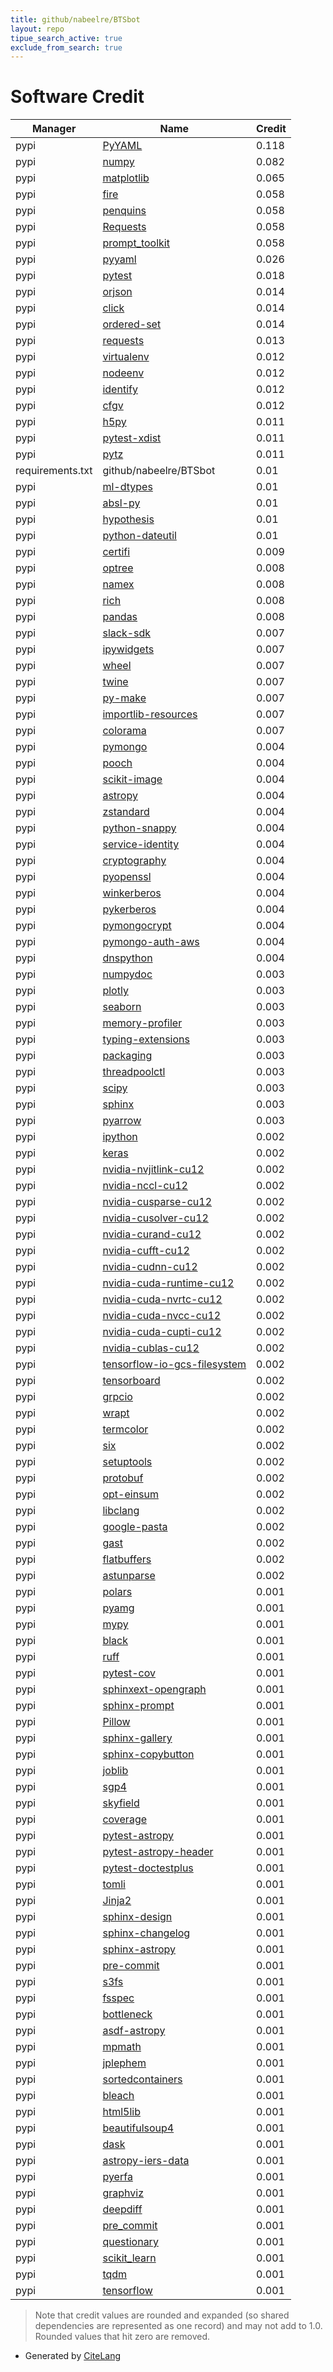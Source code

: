 ```yaml
---
title: github/nabeelre/BTSbot
layout: repo
tipue_search_active: true
exclude_from_search: true
---
```

# Software Credit

|Manager|Name|Credit|
|-------|----|------|
|pypi|[PyYAML](https://pyyaml.org/)|0.118|
|pypi|[numpy](https://www.numpy.org)|0.082|
|pypi|[matplotlib](https://matplotlib.org)|0.065|
|pypi|[fire](https://github.com/google/python-fire)|0.058|
|pypi|[penquins](https://github.com/dmitryduev/penquins)|0.058|
|pypi|[Requests](https://requests.readthedocs.io)|0.058|
|pypi|[prompt_toolkit](https://pypi.org/project/prompt_toolkit)|0.058|
|pypi|[pyyaml](https://pypi.org/project/pyyaml)|0.026|
|pypi|[pytest](https://pypi.org/project/pytest)|0.018|
|pypi|[orjson](https://pypi.org/project/orjson)|0.014|
|pypi|[click](https://pypi.org/project/click)|0.014|
|pypi|[ordered-set](https://pypi.org/project/ordered-set)|0.014|
|pypi|[requests](https://pypi.org/project/requests)|0.013|
|pypi|[virtualenv](https://pypi.org/project/virtualenv)|0.012|
|pypi|[nodeenv](https://pypi.org/project/nodeenv)|0.012|
|pypi|[identify](https://pypi.org/project/identify)|0.012|
|pypi|[cfgv](https://pypi.org/project/cfgv)|0.012|
|pypi|[h5py](https://pypi.org/project/h5py)|0.011|
|pypi|[pytest-xdist](https://pypi.org/project/pytest-xdist)|0.011|
|pypi|[pytz](https://pypi.org/project/pytz)|0.011|
|requirements.txt|github/nabeelre/BTSbot|0.01|
|pypi|[ml-dtypes](https://pypi.org/project/ml-dtypes)|0.01|
|pypi|[absl-py](https://pypi.org/project/absl-py)|0.01|
|pypi|[hypothesis](https://pypi.org/project/hypothesis)|0.01|
|pypi|[python-dateutil](https://pypi.org/project/python-dateutil)|0.01|
|pypi|[certifi](https://pypi.org/project/certifi)|0.009|
|pypi|[optree](https://pypi.org/project/optree)|0.008|
|pypi|[namex](https://pypi.org/project/namex)|0.008|
|pypi|[rich](https://pypi.org/project/rich)|0.008|
|pypi|[pandas](https://pandas.pydata.org)|0.008|
|pypi|[slack-sdk](https://pypi.org/project/slack-sdk)|0.007|
|pypi|[ipywidgets](https://pypi.org/project/ipywidgets)|0.007|
|pypi|[wheel](https://pypi.org/project/wheel)|0.007|
|pypi|[twine](https://pypi.org/project/twine)|0.007|
|pypi|[py-make](https://pypi.org/project/py-make)|0.007|
|pypi|[importlib-resources](https://pypi.org/project/importlib-resources)|0.007|
|pypi|[colorama](https://pypi.org/project/colorama)|0.007|
|pypi|[pymongo](http://github.com/mongodb/mongo-python-driver)|0.004|
|pypi|[pooch](https://pypi.org/project/pooch)|0.004|
|pypi|[scikit-image](https://pypi.org/project/scikit-image)|0.004|
|pypi|[astropy](https://www.astropy.org/)|0.004|
|pypi|[zstandard](https://pypi.org/project/zstandard)|0.004|
|pypi|[python-snappy](https://pypi.org/project/python-snappy)|0.004|
|pypi|[service-identity](https://pypi.org/project/service-identity)|0.004|
|pypi|[cryptography](https://pypi.org/project/cryptography)|0.004|
|pypi|[pyopenssl](https://pypi.org/project/pyopenssl)|0.004|
|pypi|[winkerberos](https://pypi.org/project/winkerberos)|0.004|
|pypi|[pykerberos](https://pypi.org/project/pykerberos)|0.004|
|pypi|[pymongocrypt](https://pypi.org/project/pymongocrypt)|0.004|
|pypi|[pymongo-auth-aws](https://pypi.org/project/pymongo-auth-aws)|0.004|
|pypi|[dnspython](https://pypi.org/project/dnspython)|0.004|
|pypi|[numpydoc](https://pypi.org/project/numpydoc)|0.003|
|pypi|[plotly](https://pypi.org/project/plotly)|0.003|
|pypi|[seaborn](https://pypi.org/project/seaborn)|0.003|
|pypi|[memory-profiler](https://pypi.org/project/memory-profiler)|0.003|
|pypi|[typing-extensions](https://pypi.org/project/typing-extensions)|0.003|
|pypi|[packaging](https://pypi.org/project/packaging)|0.003|
|pypi|[threadpoolctl](https://pypi.org/project/threadpoolctl)|0.003|
|pypi|[scipy](https://pypi.org/project/scipy)|0.003|
|pypi|[sphinx](https://pypi.org/project/sphinx)|0.003|
|pypi|[pyarrow](https://pypi.org/project/pyarrow)|0.003|
|pypi|[ipython](https://ipython.org)|0.002|
|pypi|[keras](https://github.com/keras-team/keras)|0.002|
|pypi|[nvidia-nvjitlink-cu12](https://pypi.org/project/nvidia-nvjitlink-cu12)|0.002|
|pypi|[nvidia-nccl-cu12](https://pypi.org/project/nvidia-nccl-cu12)|0.002|
|pypi|[nvidia-cusparse-cu12](https://pypi.org/project/nvidia-cusparse-cu12)|0.002|
|pypi|[nvidia-cusolver-cu12](https://pypi.org/project/nvidia-cusolver-cu12)|0.002|
|pypi|[nvidia-curand-cu12](https://pypi.org/project/nvidia-curand-cu12)|0.002|
|pypi|[nvidia-cufft-cu12](https://pypi.org/project/nvidia-cufft-cu12)|0.002|
|pypi|[nvidia-cudnn-cu12](https://pypi.org/project/nvidia-cudnn-cu12)|0.002|
|pypi|[nvidia-cuda-runtime-cu12](https://pypi.org/project/nvidia-cuda-runtime-cu12)|0.002|
|pypi|[nvidia-cuda-nvrtc-cu12](https://pypi.org/project/nvidia-cuda-nvrtc-cu12)|0.002|
|pypi|[nvidia-cuda-nvcc-cu12](https://pypi.org/project/nvidia-cuda-nvcc-cu12)|0.002|
|pypi|[nvidia-cuda-cupti-cu12](https://pypi.org/project/nvidia-cuda-cupti-cu12)|0.002|
|pypi|[nvidia-cublas-cu12](https://pypi.org/project/nvidia-cublas-cu12)|0.002|
|pypi|[tensorflow-io-gcs-filesystem](https://pypi.org/project/tensorflow-io-gcs-filesystem)|0.002|
|pypi|[tensorboard](https://pypi.org/project/tensorboard)|0.002|
|pypi|[grpcio](https://pypi.org/project/grpcio)|0.002|
|pypi|[wrapt](https://pypi.org/project/wrapt)|0.002|
|pypi|[termcolor](https://pypi.org/project/termcolor)|0.002|
|pypi|[six](https://pypi.org/project/six)|0.002|
|pypi|[setuptools](https://pypi.org/project/setuptools)|0.002|
|pypi|[protobuf](https://pypi.org/project/protobuf)|0.002|
|pypi|[opt-einsum](https://pypi.org/project/opt-einsum)|0.002|
|pypi|[libclang](https://pypi.org/project/libclang)|0.002|
|pypi|[google-pasta](https://pypi.org/project/google-pasta)|0.002|
|pypi|[gast](https://pypi.org/project/gast)|0.002|
|pypi|[flatbuffers](https://pypi.org/project/flatbuffers)|0.002|
|pypi|[astunparse](https://pypi.org/project/astunparse)|0.002|
|pypi|[polars](https://pypi.org/project/polars)|0.001|
|pypi|[pyamg](https://pypi.org/project/pyamg)|0.001|
|pypi|[mypy](https://pypi.org/project/mypy)|0.001|
|pypi|[black](https://pypi.org/project/black)|0.001|
|pypi|[ruff](https://pypi.org/project/ruff)|0.001|
|pypi|[pytest-cov](https://pypi.org/project/pytest-cov)|0.001|
|pypi|[sphinxext-opengraph](https://pypi.org/project/sphinxext-opengraph)|0.001|
|pypi|[sphinx-prompt](https://pypi.org/project/sphinx-prompt)|0.001|
|pypi|[Pillow](https://pypi.org/project/Pillow)|0.001|
|pypi|[sphinx-gallery](https://pypi.org/project/sphinx-gallery)|0.001|
|pypi|[sphinx-copybutton](https://pypi.org/project/sphinx-copybutton)|0.001|
|pypi|[joblib](https://pypi.org/project/joblib)|0.001|
|pypi|[sgp4](https://github.com/brandon-rhodes/python-sgp4)|0.001|
|pypi|[skyfield](http://github.com/brandon-rhodes/python-skyfield/)|0.001|
|pypi|[coverage](https://github.com/nedbat/coveragepy)|0.001|
|pypi|[pytest-astropy](https://pypi.org/project/pytest-astropy)|0.001|
|pypi|[pytest-astropy-header](https://pypi.org/project/pytest-astropy-header)|0.001|
|pypi|[pytest-doctestplus](https://pypi.org/project/pytest-doctestplus)|0.001|
|pypi|[tomli](https://pypi.org/project/tomli)|0.001|
|pypi|[Jinja2](https://pypi.org/project/Jinja2)|0.001|
|pypi|[sphinx-design](https://pypi.org/project/sphinx-design)|0.001|
|pypi|[sphinx-changelog](https://pypi.org/project/sphinx-changelog)|0.001|
|pypi|[sphinx-astropy](https://pypi.org/project/sphinx-astropy)|0.001|
|pypi|[pre-commit](https://pypi.org/project/pre-commit)|0.001|
|pypi|[s3fs](https://pypi.org/project/s3fs)|0.001|
|pypi|[fsspec](https://pypi.org/project/fsspec)|0.001|
|pypi|[bottleneck](https://pypi.org/project/bottleneck)|0.001|
|pypi|[asdf-astropy](https://pypi.org/project/asdf-astropy)|0.001|
|pypi|[mpmath](https://pypi.org/project/mpmath)|0.001|
|pypi|[jplephem](https://pypi.org/project/jplephem)|0.001|
|pypi|[sortedcontainers](https://pypi.org/project/sortedcontainers)|0.001|
|pypi|[bleach](https://pypi.org/project/bleach)|0.001|
|pypi|[html5lib](https://pypi.org/project/html5lib)|0.001|
|pypi|[beautifulsoup4](https://pypi.org/project/beautifulsoup4)|0.001|
|pypi|[dask](https://pypi.org/project/dask)|0.001|
|pypi|[astropy-iers-data](https://pypi.org/project/astropy-iers-data)|0.001|
|pypi|[pyerfa](https://pypi.org/project/pyerfa)|0.001|
|pypi|[graphviz](https://pypi.org/project/graphviz)|0.001|
|pypi|[deepdiff](https://github.com/seperman/deepdiff)|0.001|
|pypi|[pre_commit](https://github.com/pre-commit/pre-commit)|0.001|
|pypi|[questionary](https://github.com/tmbo/questionary)|0.001|
|pypi|[scikit_learn](https://scikit-learn.org)|0.001|
|pypi|[tqdm](https://tqdm.github.io)|0.001|
|pypi|[tensorflow](https://www.tensorflow.org/)|0.001|


> Note that credit values are rounded and expanded (so shared dependencies are represented as one record) and may not add to 1.0. Rounded values that hit zero are removed.


- Generated by [CiteLang](https://github.com/vsoch/citelang)
